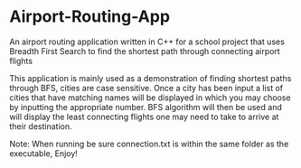 # Airport-Routing-App
An airport routing application written in C++ for a school project that uses Breadth First Search to find the shortest path through connecting airport flights

This application is mainly used as a demonstration of finding shortest paths through BFS, cities are case sensitive. Once a city has been input a list of cities that have matching names will be displayed in which you may choose by inputting the appropriate number. BFS algorithm will then be used and will display the least connecting flights one may need to take to arrive at their destination.

Note: When running be sure connection.txt is within the same folder as the executable, Enjoy!
